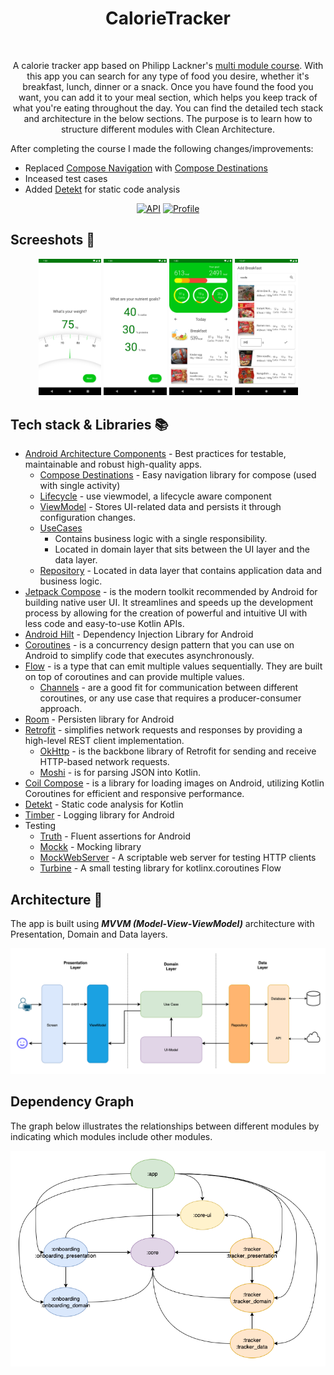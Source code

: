 <h1 align="center">CalorieTracker</h1></br>
<p align="center">  
A calorie tracker app based on Philipp Lackner's <a href="https://pl-coding.com/multi-module-course"> multi module course</a>. With this app you can search for any type of food you desire, whether it's breakfast, lunch, dinner or a snack. Once you have found the food you want, you can add it to your meal section, which helps you keep track of what you're eating throughout the day. You can find the detailed tech stack and architecture in the below sections. The purpose is to learn how to structure different modules with Clean Architecture.
</p>

After completing the course I made the following changes/improvements:
  - Replaced [Compose Navigation](https://developer.android.com/jetpack/compose/navigation) with [Compose Destinations](https://github.com/raamcosta/compose-destinations)
  - Inceased test cases
  - Added [Detekt](https://github.com/detekt/detekt) for static code analysis

<p align="center">
  <a href="https://android-arsenal.com/api?level=24"><img alt="API" src="https://img.shields.io/badge/API-24%2B-darkgreen"/></a>
  <a href="https://github.com/canonall"><img alt="Profile" src="https://img.shields.io/badge/git-canonall-darkgreen"/></a> 
</p>


## Screeshots :camera_flash:

<p align="center">
<img src="preview/scale.png" width="20%"/>
<img src="preview/calorieTracker5.png" width="20%"/>
<img src="preview/calorieTracker1.png" width="20%"/>
<img src="preview/calorieTracker3.png" width="20%"/>
</p>

## Tech stack & Libraries :books:

- [Android Architecture Components](https://developer.android.com/topic/libraries/architecture) - Best practices for testable, maintainable and robust high-quality apps.
  - [Compose Destinations](https://github.com/raamcosta/compose-destinations) - Easy navigation library for compose (used with single activity)
  - [Lifecycle](https://developer.android.com/topic/libraries/architecture/lifecycle) - use viewmodel, a lifecycle aware component
  - [ViewModel](https://developer.android.com/topic/libraries/architecture/viewmodel) - Stores UI-related data and persists it through configuration changes. 
  - [UseCases](https://developer.android.com/topic/architecture/domain-layer)  
    - Contains business logic with a single responsibility. 
    - Located in domain layer that sits between the UI layer and the data layer. 
  - [Repository](https://developer.android.com/topic/architecture/data-layer) - Located in data layer that contains application data and business logic.
- [Jetpack Compose](https://developer.android.com/jetpack/compose) - is the modern toolkit recommended by Android for building native user UI. It streamlines and speeds up the development process by allowing for the creation of powerful and intuitive UI with less code and easy-to-use Kotlin APIs.
- [Android Hilt](https://developer.android.com/training/dependency-injection/hilt-android) - Dependency Injection Library for Android
- [Coroutines](https://developer.android.com/kotlin/coroutines) - is a concurrency design pattern that you can use on Android to simplify code that executes asynchronously.
- [Flow](https://developer.android.com/kotlin/flow) - is a type that can emit multiple values sequentially. They are built on top of coroutines and can provide multiple values.
  - [Channels](https://kotlinlang.org/docs/channels.html) - are a good fit for communication between different coroutines, or any use case that requires a producer-consumer approach.
- [Room](https://developer.android.com/training/data-storage/room) - Persisten library for Android
- [Retrofit](https://square.github.io/retrofit/) - simplifies network requests and responses by providing a high-level REST client implementation.
  - [OkHttp](https://square.github.io/okhttp/) - is the backbone library of Retrofit for sending and receive HTTP-based network requests.
  - [Moshi](https://github.com/square/moshi) - is for parsing JSON into Kotlin.
- [Coil Compose](https://coil-kt.github.io/coil/compose/) - is a library for loading images on Android, utilizing Kotlin Coroutines for efficient and responsive performance.
- [Detekt](https://github.com/detekt/detekt) - Static code analysis for Kotlin
- [Timber](https://github.com/JakeWharton/timber) - Logging library for Android
- Testing
  - [Truth](https://truth.dev) - Fluent assertions for Android
  - [Mockk](https://github.com/mockk/mockk) - Mocking library
  - [MockWebServer](https://github.com/square/okhttp/tree/master/mockwebserver) - A scriptable web server for testing HTTP clients
  - [Turbine](https://github.com/cashapp/turbine) - A small testing library for kotlinx.coroutines Flow

## Architecture :straight_ruler:

The app is built using ***MVVM (Model-View-ViewModel)*** architecture with Presentation, Domain and Data layers.

<p align="center">
<img src="preview/TrackerArchitecture.png"/>
</p>

## Dependency Graph

The graph below illustrates the relationships between different modules by indicating which modules include other modules.

<p align="center">
<img src="preview/tracker_modules.png"/>
</p>
